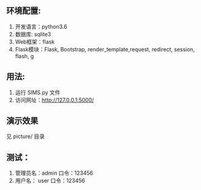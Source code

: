 ## 环境配置:
  1. 开发语言：python3.6
  2. 数据库: sqlite3
  3. Web框架：flask
  4. Flask模块：Flask, Bootstrap, render_template,request, redirect, session, flash, g

## 用法:
  1. 运行 SIMS.py 文件
  2. 访问网址：http://127.0.0.1:5000/

## 演示效果
  见 picture/ 目录

## 测试：
  1. 管理员名：admin    口令：123456
  2. 用户名：  user     口令：123456
